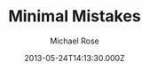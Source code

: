 ---
title: Minimal Mistakes
github: https://github.com/mmistakes/minimal-mistakes
demo: https://mmistakes.github.io/minimal-mistakes/
author: Michael Rose
ssg:
  - Jekyll
cms:
  - Markdown
date: 2013-05-24T14:13:30.000Z
description: >-
  Jekyll theme for building a personal site, blog, project documentation, or
  portfolio.
draft: false
publish_date: '2013-05-24T14:13:30Z'
update_date: '2022-07-08T15:38:44Z'
github_star: 10267
github_fork: 20875
---
